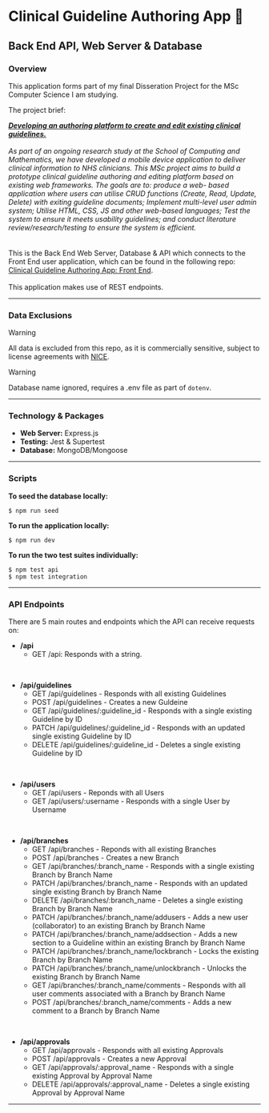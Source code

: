 # Clinical Guideline Authoring App 🏥

## Back End API, Web Server & Database

### Overview

This application forms part of my final Disseration Project for the MSc Computer Science I am studying.

The project brief:

<div>
<i>
<strong><u>Developing an authoring platform to create and edit existing clinical guidelines.</u></strong>
<br />
<br />
As part of an ongoing research study at the School of Computing and Mathematics, we have developed a mobile device application to deliver clinical information to NHS clinicians. This MSc project aims to build a prototype clinical guideline authoring and editing platform based on existing web frameworks. The goals are to: produce a web- based application where users can utilise CRUD functions (Create, Read, Update, Delete) with exiting guideline documents; Implement multi-level user admin system; Utilise HTML, CSS, JS and other web-based languages; Test the system to ensure it meets usability guidelines; and conduct literature review/research/testing to ensure the system is efficient.
</i>
</div>

<br />
<br />
This is the Back End Web Server, Database & API which connects to the Front End user application, which can be found in the following repo: <a href="https://github.com/leekli/clinical-guideline-app-FE">Clinical Guideline Authoring App: Front End</a>.
<br /><br />
This application makes use of REST endpoints.

<hr>

### Data Exclusions

> [!WARNING]
> All data is excluded from this repo, as it is commercially sensitive, subject to license agreements with <a href="https://www.nice.org.uk/">NICE</a>.

> [!WARNING]
> Database name ignored, requires a .env file as part of `dotenv`.

<hr>

### Technology & Packages

- <strong>Web Server:</strong> Express.js
- <strong>Testing:</strong> Jest & Supertest
- <strong>Database:</strong> MongoDB/Mongoose

<hr>

### Scripts

<strong>To seed the database locally:</strong>

```
$ npm run seed
```

<strong>To run the application locally:</strong>

```
$ npm run dev
```

<strong>To run the two test suites individually:</strong>

```
$ npm test api
$ npm test integration
```

<hr>

### API Endpoints

There are 5 main routes and endpoints which the API can receive requests on:

- **/api**
  - GET /api: Responds with a string.

<br />

- **/api/guidelines**
  - GET /api/guidelines - Responds with all existing Guidelines
  - POST /api/guidelines - Creates a new Guldeine
  - GET /api/guidelines/:guideline_id - Responds with a single existing Guideline by ID
  - PATCH /api/guidelines/:guideline_id - Responds with an updated single existing Guideline by ID
  - DELETE /api/guidelines/:guideline_id - Deletes a single existing Guideline by ID

<br />

- **/api/users**
  - GET /api/users - Reponds with all Users
  - GET /api/users/:username - Responds with a single User by Username

<br />

- **/api/branches**
  - GET /api/branches - Reponds with all existing Branches
  - POST /api/branches - Creates a new Branch
  - GET /api/branches/:branch_name - Responds with a single existing Branch by Branch Name
  - PATCH /api/branches/:branch_name - Responds with an updated single existing Branch by Branch Name
  - DELETE /api/branches/:branch_name - Deletes a single existing Branch by Branch Name
  - PATCH /api/branches/:branch_name/addusers - Adds a new user (collaborator) to an existing Branch by Branch Name
  - PATCH /api/branches/:branch_name/addsection - Adds a new section to a Guideline within an existing Branch by Branch Name
  - PATCH /api/branches/:branch_name/lockbranch - Locks the existing Branch by Branch Name
  - PATCH /api/branches/:branch_name/unlockbranch - Unlocks the existing Branch by Branch Name
  - GET /api/branches/:branch_name/comments - Responds with all user comments associated with a Branch by Branch Name
  - POST /api/branches/:branch_name/comments - Adds a new comment to a Branch by Branch Name

<br />

- **/api/approvals**
  - GET /api/approvals - Responds with all existing Approvals
  - POST /api/approvals - Creates a new Approval
  - GET /api/approvals/:approval_name - Responds with a single existing Approval by Approval Name
  - DELETE /api/approvals/:approval_name - Deletes a single existing Approval by Approval Name

<hr>
